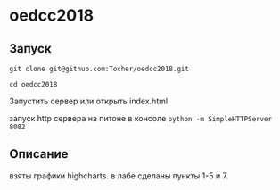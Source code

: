 # oedcc2018

## Запуск
`git clone git@github.com:Tocher/oedcc2018.git`

`cd oedcc2018`

Запустить сервер или открыть index.html

запуск http сервера на питоне в консоле
`python -m SimpleHTTPServer 8082`


## Описание
взяты графики highcharts.
в лабе сделаны пункты 1-5 и 7.
